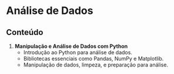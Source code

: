 # Análise de Dados

## Conteúdo

1. **Manipulação e Análise de Dados com Python**
   - Introdução ao Python para análise de dados.
   - Bibliotecas essenciais como Pandas, NumPy e Matplotlib.
   - Manipulação de dados, limpeza, e preparação para análise.
